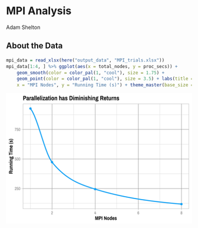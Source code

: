MPI Analysis
================
Adam Shelton

## About the Data

``` r
mpi_data = read_xlsx(here("output_data", "MPI_trials.xlsx"))
mpi_data[1:4, ] %>% ggplot(aes(x = total_nodes, y = proc_secs)) + 
    geom_smooth(color = color_pal(1, "cool"), size = 1.75) + 
    geom_point(color = color_pal(1, "cool"), size = 3.5) + labs(title = "Parallelization has Diminishing Returns", 
    x = "MPI Nodes", y = "Running Time (s)") + theme_master(base_size = 22)
```

![](mpi_analysis_files/figure-gfm/data-1.svg)<!-- -->
